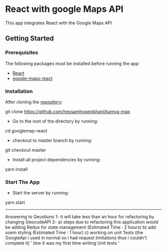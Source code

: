 # React with google Maps API

 This app integrates React with the Google Maps API

 ## Getting Started
 ### Prerequisites

 The following packages must be installed before running the app:
 - [React](https://www.npmjs.com/package/react)
- [google-maps-react](https://www.npmjs.com/package/google-maps-react)

 ### Installation

 After cloning the [repository](https://github.com/hessamhoseinkhani/kamva-map):

git clone https://github.com/hessamhoseinkhani/kamva-map

 - Go to the root of the directory by running:

cd googlemap-react

 - checkout to master branch by running:

git checkout master

 - Install all project dependencies by running:

yarn install

 ### Start The App

 - Start the server by running:

yarn start

_____________________________________________________________________________________________________________________________________________
Answering to Qeustions
1- it will take less than an hour for refactoring by changing GeocodeAPI
2- 
a) steps due to refactoring this application would be adding Redux for state management (Estimated Time : 2 hours)
b) add soem styling  (Estimated Time : 1 hour)
c) working on unit Tests (the GoogleApi i used in normal so i had request limitations thus i couldn't complete it)
' btw it was my first time writing Unit tests '